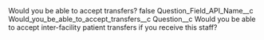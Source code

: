 <?xml version="1.0" encoding="UTF-8"?>
<CustomMetadata xmlns="http://soap.sforce.com/2006/04/metadata" xmlns:xsi="http://www.w3.org/2001/XMLSchema-instance" xmlns:xsd="http://www.w3.org/2001/XMLSchema">
    <label>Would you be able to accept transfers?</label>
    <protected>false</protected>
    <values>
        <field>Question_Field_API_Name__c</field>
        <value xsi:type="xsd:string">Would_you_be_able_to_accept_transfers__c</value>
    </values>
    <values>
        <field>Question__c</field>
        <value xsi:type="xsd:string">Would you be able to accept inter-facility patient transfers if you receive this staff?</value>
    </values>
</CustomMetadata>
